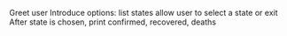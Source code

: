 Greet user
Introduce options: list states allow user to select a state or exit
After state is chosen, print confirmed, recovered, deaths


